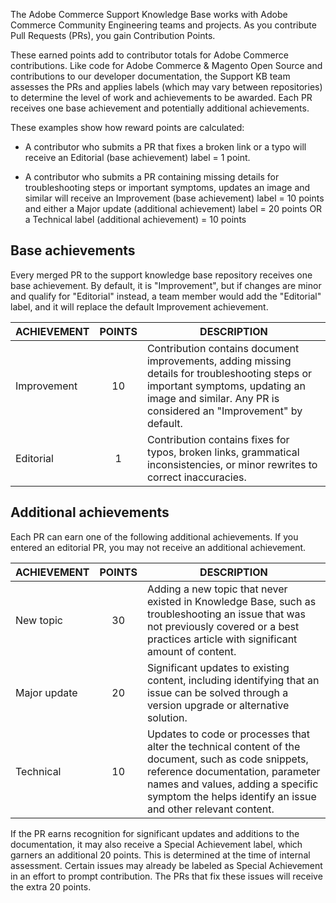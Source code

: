 
The Adobe Commerce Support Knowledge Base works with Adobe Commerce Community Engineering teams and projects. As you contribute Pull Requests (PRs), you gain Contribution Points.

These earned points add to contributor totals for Adobe Commerce contributions. Like code for Adobe Commerce & Magento Open Source and contributions to our developer documentation, the Support KB team assesses the PRs and applies labels (which may vary between repositories) to determine the level of work and achievements to be awarded. Each PR receives one base achievement and potentially additional achievements.

These examples show how reward points are calculated:

* A contributor who submits a PR that fixes a broken link or a typo will receive an Editorial (base achievement) label = 1 point.

* A contributor who submits a PR containing missing details for troubleshooting steps or important symptoms, updates an image and similar will receive an Improvement (base achievement) label = 10 points and either a Major update (additional achievement) label = 20 points OR a Technical label (additional achievement) = 10 points

## Base achievements

Every merged PR to the support knowledge base repository receives one base achievement. By default, it is "Improvement", but if changes are minor and qualify for "Editorial" instead, a team member would add the "Editorial" label, and it will replace the default Improvement achievement.

| ACHIEVEMENT  | POINTS | DESCRIPTION                                                                                                                              |
|--------------|:--------:|------------------------------------------------------------------------------------------------------------------------------------------|
| Improvement  | 10     | Contribution contains document improvements, adding missing details for troubleshooting steps or important symptoms, updating an image and similar. Any PR is considered an "Improvement" by default.|
| Editorial    | 1      | Contribution contains fixes for typos, broken links, grammatical inconsistencies, or minor rewrites to correct inaccuracies.              |

## Additional achievements

Each PR can earn one of the following additional achievements. If you entered an editorial PR, you may not receive an additional achievement.

| ACHIEVEMENT  | POINTS | DESCRIPTION                                                                                                                                                                                                                                  |
|--------------|:--------:|----------------------------------------------------------------------------------------------------------------------------------------------------------------------------------------------------------------------------------------------|
| New topic    | 30     | Adding a new topic that never existed in Knowledge Base, such as troubleshooting an issue that was not previously covered or a best practices article with significant amount of content.                                                      |
| Major update | 20     | Significant updates to existing content, including identifying that an issue can be solved through a version upgrade or alternative solution.                                                                                               |
| Technical    | 10     | Updates to code or processes that alter the technical content of the document, such as code snippets, reference documentation, parameter names and values, adding a specific symptom the helps identify an issue and other relevant content. |

If the PR earns recognition for significant updates and additions to the documentation, it may also receive a Special Achievement label, which garners an additional 20 points. This is determined at the time of internal assessment. Certain issues may already be labeled as Special Achievement in an effort to prompt contribution. The PRs that fix these issues will receive the extra 20 points.
